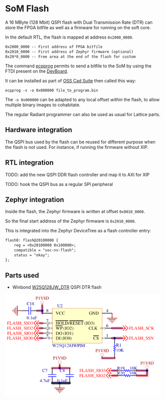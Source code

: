 # SoM Flash

A 16 MByte (128 Mbit) QSPI flash with Dual Transmission Rate (DTR) can store the
FPGA bitfile as well as a firmware for running on the soft core.

In the default RTL, the flash is mapped at address `0x2000_0000`.

```
0x2000_0000 -- First address of FPGA bitfile
0x2010_0000 -- First address of Zephyr firmware (optional)
0x20*0_0000 -- Free area at the end of the flash for custom
```

The command [ecpprog](https://github.com/gregdavill/ecpprog) permits to send
a bitfile to the SoM by using the FTDI present on the
[DevBoard](carrier_devboard.md).

It can be installed as part of
[OSS Cad Suite](https://github.com/YosysHQ/oss-cad-suite-build#installation)
then called this way:

```
ecpprog -s -o 0x000000 file_to_program.bin
```

The `-o 0x000000` can be adapted to any local offset *within* the flash,
to allow multiple binary images to cohabitate.

The regular Radiant programmer can also be used as usual for Lattice parts.

## Hardware integration

The QSPI bus used by the flash can be reused for different purpose when the
flash is not used. For instance, if running the firmware without XIP.

## RTL integration

TODO: add the new QSPI DDR flash controller and map it to AXI for XIP

TODO: hook the QSPI bus as a regular SPI peripheral

## Zephyr integration

Inside the flash, the Zephyr firmware is written at offset `0x0010_0000`.

So the final start address of the Zephyr firmware is `0x2010_0000`.

This is integrated into the Zephyr DeviceTree as a flash controller entry:

```
flash0: flash@20100000 {
	reg = <0x20100000 0x100000>;
	compatible = "soc-nv-flash";
	status = "okay";
};
```

## Parts used

- Winbond
  [W25Q128JW_DTR](https://www.winbond.com/hq/support/documentation/downloadV2022.jsp?__locale=en&xmlPath=/support/resources/.content/item/DA00-W25Q128JW_1.html&level=1)
  QSPI DTR flash

![](images/som_flash.png)
